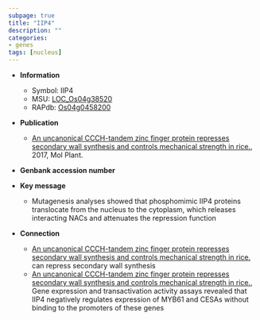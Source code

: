```yaml
---
subpage: true
title: "IIP4"
description: ""
categories:
- genes
tags: [nucleus]
---
```


* **Information**  
    + Symbol: IIP4  
    + MSU: [LOC_Os04g38520](http://rice.plantbiology.msu.edu/cgi-bin/ORF_infopage.cgi?orf=LOC_Os04g38520)  
    + RAPdb: [Os04g0458200](http://rapdb.dna.affrc.go.jp/viewer/gbrowse_details/irgsp1?name=Os04g0458200)  

* **Publication**  
    + [An uncanonical CCCH-tandem zinc finger protein represses secondary wall synthesis and controls mechanical strength in rice.](http://www.ncbi.nlm.nih.gov/pubmed?term=An+uncanonical+CCCH-tandem+zinc+finger+protein+represses+secondary+wall+synthesis+and+controls+mechanical+strength+in+rice.%5BTitle%5D), 2017, Mol Plant.

* **Genbank accession number**  

* **Key message**  
    + Mutagenesis analyses showed that phosphomimic IIP4 proteins translocate from the nucleus to the cytoplasm, which releases interacting NACs and attenuates the repression function

* **Connection**  
    + [An uncanonical CCCH-tandem zinc finger protein represses secondary wall synthesis and controls mechanical strength in rice.](IIP4) can repress secondary wall synthesis
    + [An uncanonical CCCH-tandem zinc finger protein represses secondary wall synthesis and controls mechanical strength in rice.](http://www.ncbi.nlm.nih.gov/pubmed?term=An+uncanonical+CCCH-tandem+zinc+finger+protein+represses+secondary+wall+synthesis+and+controls+mechanical+strength+in+rice.%5BTitle%5D),  Gene expression and transactivation activity assays revealed that IIP4 negatively regulates expression of MYB61 and CESAs without binding to the promoters of these genes



